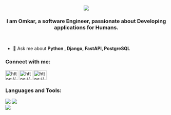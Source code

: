 

<h1 align="center">
    <img src="https://readme-typing-svg.herokuapp.com/?font=Poppins&size=35&center=true&vCenter=true&width=500&height=70&duration=4000&lines=Hi+There!+👋;+I'm+Omkar+Surve!;" />
</h1>


<h3 align="center">I am Omkar, a software Engineer, passionate about Developing applications for Humans.</h3>

<br/>

- 💬 Ask me about **Python , Django, FastAPI, PostgreSQL**

<h3 align="left">Connect with me:</h3>
<p align="left">
<a href="https://www.linkedin.com/in/omkarsurve-4a855a207/" target="blank"><img align="center" src="https://raw.githubusercontent.com/rahuldkjain/github-profile-readme-generator/master/src/images/icons/Social/linked-in-alt.svg" alt="https://www.linkedin.com/in/omkarsurve-4a855a207/" height="30" width="40" /></a>
    <a href="https://mail.google.com/mail/u/0/?fs=1&to=omkarsuhassurve@gmail.com&tf=cm" target="blank"><img align="center" src="https://www.svgrepo.com/show/303161/gmail-icon-logo.svg" alt="https://www.linkedin.com/in/omkarsurve-4a855a207/" height="30" width="40" /></a>
    <a href="https://www.hackerrank.com/profile/OmkarSurve07" target="blank"><img align="center" src="https://cdn4.iconfinder.com/data/icons/logos-and-brands/512/160_Hackerrank_logo_logos-512.png" alt="https://www.linkedin.com/in/omkarsurve-4a855a207/" height="30" width="40" /></a>
</p>

<h3 align="left">Languages and Tools:</h3>

 <img src="https://skillicons.dev/icons?i=py,django,fastapi,flask,postgres,mongodb,react,nodejs,mui,html,css,md" />
    <img src="https://skillicons.dev/icons?i=git,docker,aws,selenium,anaconda,tensorflow" /><br>
    <img src="https://skillicons.dev/icons?i=vscode,postman,github,sentry" /><br>

